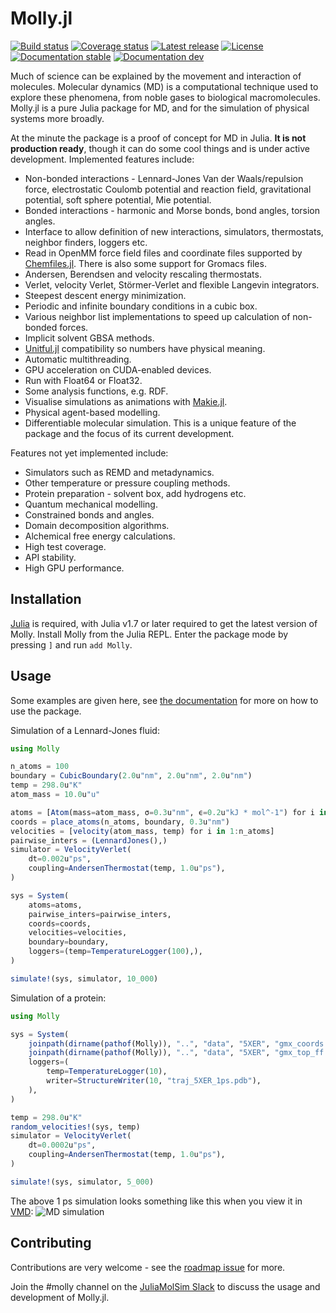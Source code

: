 # Molly.jl

[![Build status](https://github.com/JuliaMolSim/Molly.jl/workflows/CI/badge.svg)](https://github.com/JuliaMolSim/Molly.jl/actions)
[![Coverage status](https://codecov.io/gh/JuliaMolSim/Molly.jl/branch/master/graph/badge.svg?token=RD9XF0W90L)](https://codecov.io/gh/JuliaMolSim/Molly.jl)
[![Latest release](https://img.shields.io/github/release/JuliaMolSim/Molly.jl.svg)](https://github.com/JuliaMolSim/Molly.jl/releases/latest)
[![License](https://img.shields.io/badge/license-MIT-green.svg)](https://github.com/JuliaMolSim/Molly.jl/blob/master/LICENSE.md)
[![Documentation stable](https://img.shields.io/badge/docs-stable-blue.svg)](https://JuliaMolSim.github.io/Molly.jl/stable)
[![Documentation dev](https://img.shields.io/badge/docs-dev-blue.svg)](https://JuliaMolSim.github.io/Molly.jl/dev)

Much of science can be explained by the movement and interaction of molecules.
Molecular dynamics (MD) is a computational technique used to explore these phenomena, from noble gases to biological macromolecules.
Molly.jl is a pure Julia package for MD, and for the simulation of physical systems more broadly.

At the minute the package is a proof of concept for MD in Julia.
**It is not production ready**, though it can do some cool things and is under active development.
Implemented features include:
- Non-bonded interactions - Lennard-Jones Van der Waals/repulsion force, electrostatic Coulomb potential and reaction field, gravitational potential, soft sphere potential, Mie potential.
- Bonded interactions - harmonic and Morse bonds, bond angles, torsion angles.
- Interface to allow definition of new interactions, simulators, thermostats, neighbor finders, loggers etc.
- Read in OpenMM force field files and coordinate files supported by [Chemfiles.jl](https://github.com/chemfiles/Chemfiles.jl). There is also some support for Gromacs files.
- Andersen, Berendsen and velocity rescaling thermostats.
- Verlet, velocity Verlet, Störmer-Verlet and flexible Langevin integrators.
- Steepest descent energy minimization.
- Periodic and infinite boundary conditions in a cubic box.
- Various neighbor list implementations to speed up calculation of non-bonded forces.
- Implicit solvent GBSA methods.
- [Unitful.jl](https://github.com/PainterQubits/Unitful.jl) compatibility so numbers have physical meaning.
- Automatic multithreading.
- GPU acceleration on CUDA-enabled devices.
- Run with Float64 or Float32.
- Some analysis functions, e.g. RDF.
- Visualise simulations as animations with [Makie.jl](https://makie.juliaplots.org/stable).
- Physical agent-based modelling.
- Differentiable molecular simulation. This is a unique feature of the package and the focus of its current development.

Features not yet implemented include:
- Simulators such as REMD and metadynamics.
- Other temperature or pressure coupling methods.
- Protein preparation - solvent box, add hydrogens etc.
- Quantum mechanical modelling.
- Constrained bonds and angles.
- Domain decomposition algorithms.
- Alchemical free energy calculations.
- High test coverage.
- API stability.
- High GPU performance.

## Installation

[Julia](https://julialang.org/downloads) is required, with Julia v1.7 or later required to get the latest version of Molly.
Install Molly from the Julia REPL.
Enter the package mode by pressing `]` and run `add Molly`.

## Usage

Some examples are given here, see [the documentation](https://juliamolsim.github.io/Molly.jl/stable/docs) for more on how to use the package.

Simulation of a Lennard-Jones fluid:
```julia
using Molly

n_atoms = 100
boundary = CubicBoundary(2.0u"nm", 2.0u"nm", 2.0u"nm")
temp = 298.0u"K"
atom_mass = 10.0u"u"

atoms = [Atom(mass=atom_mass, σ=0.3u"nm", ϵ=0.2u"kJ * mol^-1") for i in 1:n_atoms]
coords = place_atoms(n_atoms, boundary, 0.3u"nm")
velocities = [velocity(atom_mass, temp) for i in 1:n_atoms]
pairwise_inters = (LennardJones(),)
simulator = VelocityVerlet(
    dt=0.002u"ps",
    coupling=AndersenThermostat(temp, 1.0u"ps"),
)

sys = System(
    atoms=atoms,
    pairwise_inters=pairwise_inters,
    coords=coords,
    velocities=velocities,
    boundary=boundary,
    loggers=(temp=TemperatureLogger(100),),
)

simulate!(sys, simulator, 10_000)
```

Simulation of a protein:
```julia
using Molly

sys = System(
    joinpath(dirname(pathof(Molly)), "..", "data", "5XER", "gmx_coords.gro"),
    joinpath(dirname(pathof(Molly)), "..", "data", "5XER", "gmx_top_ff.top");
    loggers=(
        temp=TemperatureLogger(10),
        writer=StructureWriter(10, "traj_5XER_1ps.pdb"),
    ),
)

temp = 298.0u"K"
random_velocities!(sys, temp)
simulator = VelocityVerlet(
    dt=0.0002u"ps",
    coupling=AndersenThermostat(temp, 1.0u"ps"),
)

simulate!(sys, simulator, 5_000)
```

The above 1 ps simulation looks something like this when you view it in [VMD](https://www.ks.uiuc.edu/Research/vmd):
![MD simulation](https://github.com/JuliaMolSim/Molly.jl/raw/master/data/5XER/sim_1ps.gif)

## Contributing

Contributions are very welcome - see the [roadmap issue](https://github.com/JuliaMolSim/Molly.jl/issues/2) for more.

Join the #molly channel on the [JuliaMolSim Slack](https://join.slack.com/t/juliamolsim/shared_invite/zt-19xb8u1u8-~Nua4TH~kj29NXO7mSTQHg) to discuss the usage and development of Molly.jl.
